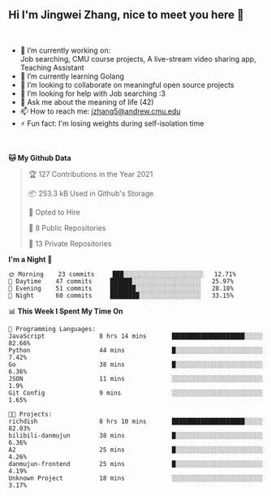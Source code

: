 Hi I'm Jingwei Zhang, nice to meet you here 👋
---
<br>


- 🔭 I’m currently working on: <br>
    Job searching, CMU course projects, A live-stream video sharing app, Teaching Assistant
- 🌱 I’m currently learning Golang
- 👯 I’m looking to collaborate on meaningful open source projects
- 🤔 I’m looking for help with Job searching :3
- 💬 Ask me about the meaning of life (42)
- 📫 How to reach me: jzhang5@andrew.cmu.edu
- ⚡ Fun fact: I'm losing weights during self-isolation time
<br>


<!--START_SECTION:waka-->
**🐱 My Github Data** 

> 🏆 127 Contributions in the Year 2021
 > 
> 📦 253.3 kB Used in Github's Storage 
 > 
> 💼 Opted to Hire
 > 
> 📜 8 Public Repositories 
 > 
> 🔑 13 Private Repositories  
 > 
**I'm a Night 🦉** 

```text
🌞 Morning    23 commits     ███░░░░░░░░░░░░░░░░░░░░░░   12.71% 
🌆 Daytime    47 commits     ██████░░░░░░░░░░░░░░░░░░░   25.97% 
🌃 Evening    51 commits     ███████░░░░░░░░░░░░░░░░░░   28.18% 
🌙 Night      60 commits     ████████░░░░░░░░░░░░░░░░░   33.15%

```


📊 **This Week I Spent My Time On** 

```text
💬 Programming Languages: 
JavaScript               8 hrs 14 mins       ████████████████████░░░░░   82.66% 
Python                   44 mins             █░░░░░░░░░░░░░░░░░░░░░░░░   7.42% 
Go                       38 mins             █░░░░░░░░░░░░░░░░░░░░░░░░   6.36% 
JSON                     11 mins             ░░░░░░░░░░░░░░░░░░░░░░░░░   1.9% 
Git Config               9 mins              ░░░░░░░░░░░░░░░░░░░░░░░░░   1.65%

🐱‍💻 Projects: 
richdish                 8 hrs 10 mins       ████████████████████░░░░░   82.03% 
bilibili-danmujun        38 mins             █░░░░░░░░░░░░░░░░░░░░░░░░   6.36% 
A2                       25 mins             █░░░░░░░░░░░░░░░░░░░░░░░░   4.26% 
danmujun-frontend        25 mins             █░░░░░░░░░░░░░░░░░░░░░░░░   4.19% 
Unknown Project          18 mins             ░░░░░░░░░░░░░░░░░░░░░░░░░   3.17%

```


<!--END_SECTION:waka-->
